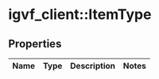 # igvf_client::ItemType


## Properties
Name | Type | Description | Notes
------------ | ------------- | ------------- | -------------


